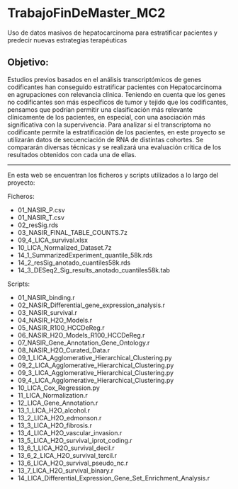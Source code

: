 # TrabajoFinDeMaster_MC2
Uso de datos masivos de hepatocarcinoma para estratificar pacientes y predecir nuevas estrategias terapéuticas

## Objetivo:
Estudios previos basados en el análisis transcriptómicos de genes codificantes han conseguido estratificar pacientes con Hepatocarcinoma en agrupaciones con relevancia clínica. Teniendo en cuenta que los genes no codificantes son más específicos de tumor y tejido que los codificantes, pensamos que podrían permitir una clasificación más relevante clínicamente de los pacientes, en especial, con una asociación más significativa con la supervivencia. 
Para analizar si el transcriptoma no codificante permite la estratificación de los pacientes, en este proyecto se utilizarán datos de secuenciación de RNA de distintas cohortes. Se compararán diversas técnicas y se realizará una evaluación crítica de los resultados obtenidos con cada una de ellas. 

---

En esta web se encuentran los ficheros y scripts utilizados a lo largo del proyecto:

Ficheros:
- 01_NASIR_P.csv
- 01_NASIR_T.csv
- 02_resSig.rds
- 03_NASIR_FINAL_TABLE_COUNTS.7z
- 09_4_LICA_survival.xlsx
- 10_LICA_Normalized_Dataset.7z
- 14_1_SummarizedExperiment_quantile_58k.rds
- 14_2_resSig_anotado_cuantiles58k.rds
- 14_3_DESeq2_Sig_results_anotado_cuantiles58k.tab

Scripts:
- 01_NASIR_binding.r
- 02_NASIR_Differential_gene_expression_analysis.r
- 03_NASIR_survival.r
- 04_NASIR_H2O_Models.r
- 05_NASIR_R100_HCCDeReg.r
- 06_NASIR_H2O_Models_R100_HCCDeReg.r
- 07_NASIR_Gene_Annotation_Gene_Ontology.r
- 08_NASIR_H2O_Curated_Data.r
- 09_1_LICA_Agglomerative_Hierarchical_Clustering.py
- 09_2_LICA_Agglomerative_Hierarchical_Clustering.py
- 09_3_LICA_Agglomerative_Hierarchical_Clustering.py
- 09_4_LICA_Agglomerative_Hierarchical_Clustering.py
- 10_LICA_Cox_Regression.py
- 11_LICA_Normalization.r
- 12_LICA_Gene_Annotation.r
- 13_1_LICA_H2O_alcohol.r
- 13_2_LICA_H2O_edmonson.r
- 13_3_LICA_H2O_fibrosis.r
- 13_4_LICA_H2O_vascular_invasion.r
- 13_5_LICA_H2O_survival_iprot_coding.r
- 13_6_1_LICA_H2O_survival_decil.r
- 13_6_2_LICA_H2O_survival_tercil.r
- 13_6_LICA_H2O_survival_pseudo_nc.r
- 13_7_LICA_H2O_survival_binary.r
- 14_LICA_Differential_Expression_Gene_Set_Enrichment_Analysis.r
